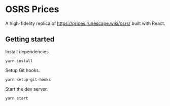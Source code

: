 # OSRS Prices

A high-fidelity replica of https://prices.runescape.wiki/osrs/ built with React.

## Getting started

Install dependencies.

```
yarn install
```

Setup Git hooks.

```
yarn setup-git-hooks
```

Start the dev server.

```
yarn start
```

